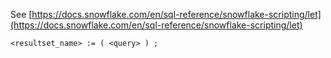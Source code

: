 See [https://docs.snowflake.com/en/sql-reference/snowflake-scripting/let](https://docs.snowflake.com/en/sql-reference/snowflake-scripting/let)
```
<resultset_name> := ( <query> ) ;
```
